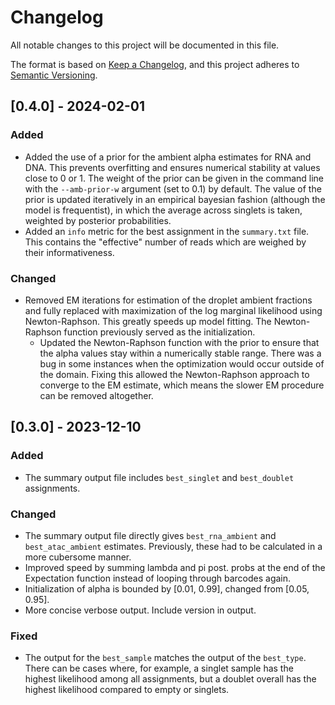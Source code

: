 # Changelog

All notable changes to this project will be documented in this file.

The format is based on [Keep a Changelog](https://keepachangelog.com/en/1.0.0/),
and this project adheres to [Semantic Versioning](https://semver.org/spec/v2.0.0.html).

## [0.4.0] - 2024-02-01

### Added

- Added the use of a prior for the ambient alpha estimates for RNA and DNA.
  This prevents overfitting and ensures numerical stability at values close to 0
  or 1. The weight of the prior can be given in the command line with the
  `--amb-prior-w` argument (set to 0.1) by default. The value of the prior is
  updated iteratively in an empirical bayesian fashion (although the model is
  frequentist), in which the average across singlets is taken, weighted by
  posterior probabilities.
- Added an `info` metric for the best assignment in the `summary.txt` file.
  This contains the "effective" number of reads which are weighed by
  their informativeness.

### Changed
- Removed EM iterations for estimation of the droplet ambient fractions
  and fully replaced with maximization of the log marginal likelihood using
  Newton-Raphson. This greatly speeds up model fitting. The Newton-Raphson
  function previously served as the initialization. 
    - Updated the Newton-Raphson function with the prior to ensure that
      the alpha values stay within a numerically stable range.
      There was a bug in some instances when the optimization would occur
      outside of the domain. Fixing this allowed the Newton-Raphson approach
      to converge to the EM estimate, which means the slower EM procedure can be
      removed altogether.

## [0.3.0] - 2023-12-10

### Added

- The summary output file includes `best_singlet` and `best_doublet`
  assignments.

### Changed

- The summary output file directly gives `best_rna_ambient` and
  `best_atac_ambient` estimates. Previously, these had to be calculated
  in a more cubersome manner.
- Improved speed by summing lambda and pi post. probs at the end
  of the Expectation function instead of looping through barcodes again.
- Initialization of alpha is bounded by [0.01, 0.99], changed from [0.05, 0.95].
- More concise verbose output. Include version in output.

### Fixed

- The output for the `best_sample` matches the output of the `best_type`. There
  can be cases where, for example, a singlet sample has the highest likelihood
  among all assignments, but a doublet overall has the highest likelihood
  compared to empty or singlets.
